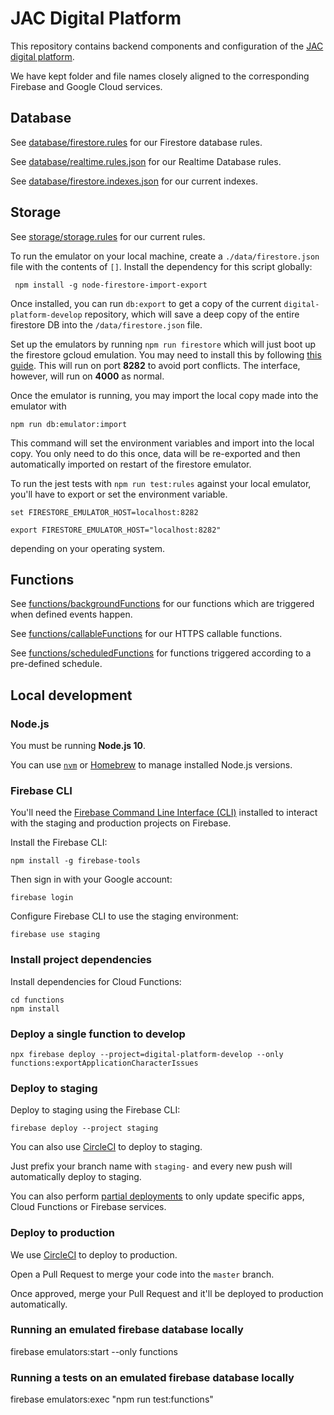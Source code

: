 # JAC Digital Platform

This repository contains backend components and configuration of the [JAC digital platform](https://github.com/jac-uk/documentation/blob/master/docs/index.md).


We have kept folder and file names closely aligned to the corresponding Firebase and Google Cloud services.

## Database

See [database/firestore.rules](database/firestore.rules) for our Firestore database rules.

See [database/realtime.rules.json](database/realtime.rules.json) for our Realtime Database rules.

See [database/firestore.indexes.json](database/firestore.indexes.json) for our current indexes.

## Storage

See [storage/storage.rules](storage/storage.rules) for our current rules.

To run the emulator on your local machine, create a `./data/firestore.json` file with the contents of `[]`.
Install the dependency for this script globally:

``` npm install -g node-firestore-import-export```

Once installed, you can run `db:export` to get a copy of the current `digital-platform-develop` repository, which will save
a deep copy of the entire firestore DB into the `/data/firestore.json` file.

Set up the emulators by running `npm run firestore` which will just boot up the firestore gcloud emulation. You may need to
install this by following [this guide](https://firebase.google.com/docs/firestore/security/test-rules-emulator#install_the_emulator).
This will run on port **8282** to avoid port conflicts. The interface, however, will run on **4000** as normal.

Once the emulator is running, you may import the local copy made into the emulator with 

```npm run db:emulator:import```

This command will set the environment variables and import into the local copy. You only need to do this once,
data will be re-exported and then automatically imported on restart of the firestore emulator.

To run the jest tests with `npm run test:rules` against your local emulator, you'll have to export or set the environment variable.

```set FIRESTORE_EMULATOR_HOST=localhost:8282```

```export FIRESTORE_EMULATOR_HOST="localhost:8282"```

depending on your operating system.

## Functions

See [functions/backgroundFunctions](functions/backgroundFunctions) for our functions which are triggered when defined events happen.

See [functions/callableFunctions](functions/callableFunctions) for our HTTPS callable functions.

See [functions/scheduledFunctions](functions/scheduledFunctions) for functions triggered according to a pre-defined schedule.



## Local development


### Node.js

You must be running **Node.js 10**.

You can use [`nvm`](https://github.com/nvm-sh/nvm) or
[Homebrew](http://www.ianoxley.com/blog/2018/02/02/managing-node-versions-with-homebrew) to manage installed Node.js versions.


### Firebase CLI

You'll need the [Firebase Command Line Interface (CLI)](https://firebase.google.com/docs/cli) installed to interact with the staging and production projects on
Firebase.

Install the Firebase CLI:
```
npm install -g firebase-tools
```

Then sign in with your Google account:
```
firebase login
```

Configure Firebase CLI to use the staging environment:
```
firebase use staging
```

### Install project dependencies

Install dependencies for Cloud Functions:
```
cd functions
npm install
```

### Deploy a single function to develop

```
npx firebase deploy --project=digital-platform-develop --only functions:exportApplicationCharacterIssues
```

### Deploy to staging

Deploy to staging using the Firebase CLI:

```
firebase deploy --project staging
```

You can also use [CircleCI](https://circleci.com/gh/jac-uk/digital-platform) to deploy to staging.

Just prefix your branch name with `staging-` and every new push will automatically deploy to staging.

You can also perform [partial deployments](https://firebase.google.com/docs/cli#partial_deploys) to only update specific apps,
Cloud Functions or Firebase services.


### Deploy to production

We use [CircleCI](https://circleci.com/gh/jac-uk/digital-platform) to deploy to production.

Open a Pull Request to merge your code into the `master` branch.

Once approved, merge your Pull Request and it'll be deployed to production automatically.


### Running an emulated firebase database locally

firebase emulators:start --only functions


### Running a tests on an emulated firebase database locally

firebase emulators:exec "npm run test:functions"
